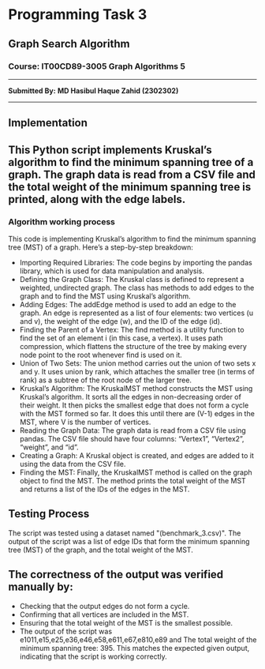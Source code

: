 # Programming Task 3

## Graph Search Algorithm
### Course: IT00CD89-3005 Graph Algorithms 5

-------
**Submitted By:**
**MD Hasibul Haque Zahid (2302302)** 


-------

## Implementation
This Python script implements Kruskal’s algorithm to find the minimum spanning tree of a graph. The graph data is read from a CSV file and the total weight of the minimum spanning tree is printed, along with the edge labels.
-------
### Algorithm working process
This code is implementing Kruskal’s algorithm to find the minimum spanning tree (MST) of a graph. Here’s a step-by-step breakdown:

- Importing Required Libraries: The code begins by importing the pandas library, which is used for data manipulation and analysis.
- Defining the Graph Class: The Kruskal class is defined to represent a weighted, undirected graph. The class has methods to add edges to the graph and to find the MST using Kruskal’s algorithm.
- Adding Edges: The addEdge method is used to add an edge to the graph. An edge is represented as a list of four elements: two vertices (u and v), the weight of the edge (w), and the ID of the edge (id).
- Finding the Parent of a Vertex: The find method is a utility function to find the set of an element i (in this case, a vertex). It uses path compression, which flattens the structure of the tree by making every node point to the root whenever find is used on it.
- Union of Two Sets: The union method carries out the union of two sets x and y. It uses union by rank, which attaches the smaller tree (in terms of rank) as a subtree of the root node of the larger tree.
-  Kruskal’s Algorithm: The KruskalMST method constructs the MST using Kruskal’s algorithm. It sorts all the edges in non-decreasing order of their weight. It then picks the smallest edge that does not form a cycle with the MST formed so far. It does this until there are (V-1) edges in the MST, where V is the number of vertices.
- Reading the Graph Data: The graph data is read from a CSV file using pandas. The CSV file should have four columns: “Vertex1”, “Vertex2”, “weight”, and “id”.
- Creating a Graph: A Kruskal object is created, and edges are added to it using the data from the CSV file.
- Finding the MST: Finally, the KruskalMST method is called on the graph object to find the MST. The method prints the total weight of the MST and returns a list of the IDs of the edges in the MST.

## Testing Process
The script was tested using a dataset named "(benchmark_3.csv)". The output of the script was a list of edge IDs that form the minimum spanning tree (MST) of the graph, and the total weight of the MST.

## The correctness of the output was verified manually by:

- Checking that the output edges do not form a cycle.
- Confirming that all vertices are included in the MST.
- Ensuring that the total weight of the MST is the smallest possible.
- The output of the script was e1011,e15,e25,e36,e46,e58,e611,e67,e810,e89 and The total weight of the minimum spanning tree: 395. This matches the expected given output, indicating that the script is working correctly.

